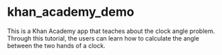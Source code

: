 # khan_academy_demo
This is a Khan Academy app that teaches about the clock angle problem. Through this tutorial, the users can learn how to calculate the angle between the two hands of a clock.
